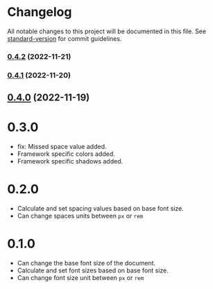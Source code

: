 # Changelog

All notable changes to this project will be documented in this file. See [standard-version](https://github.com/conventional-changelog/standard-version) for commit guidelines.

### [0.4.2](https://github.com/alirezas/noqte-ui/compare/v0.4.1...v0.4.2) (2022-11-21)

### [0.4.1](https://github.com/alirezas/noqte-ui/compare/v0.3.0...v0.4.1) (2022-11-20)

## [0.4.0](https://github.com/alirezas/noqte-ui/compare/v0.3.0...v0.4.0) (2022-11-19)

# 0.3.0
- fix: Missed space value added.
- Framework specific colors added.
- Framework specific shadows added.
# 0.2.0
- Calculate and set spacing values based on base font size.
- Can change spaces units between `px` or `rem`
# 0.1.0
- Can change the base font size of the document.
- Calculate and set font sizes based on base font size.
- Can change font size unit between `px` or `rem`
